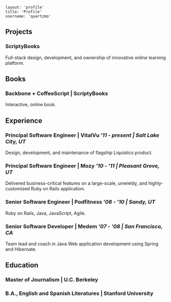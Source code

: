```
layout: 'profile'
title: 'Profile'
username: 'quartzmo'
```

## Projects

### ScriptyBooks
Full-stack design, development, and ownership of innovative online learning platform.

## Books

### Backbone + CoffeeScript | ScriptyBooks
Interactive, online book.

## Experience

### Principal Software Engineer | VitalVu *'11 - present | Salt Lake City, UT*
Design, development, and maintenance of flagship Liquistics product.

### Principal Software Engineer | Mozy *'10 - '11 | Pleasant Grove, UT*
Delivered business-critical features on a large-scale, unwieldy, and highly-customized Ruby on Rails application.

### Senior Software Engineer | Podfitness *'08 - '10 | Sandy, UT*
Ruby on Rails, Java, JavaScript, Agile.

### Senior Software Developer | Medem *'07 - '08 | San Francisco, CA*
Team lead and coach in Java Web application development using Spring and Hibernate.

## Education

### Master of Journalism | U.C. Berkeley

### B.A., English and Spanish Literatures | Stanford University